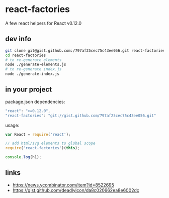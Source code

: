 # react-factories

A few react helpers for React v0.12.0

## dev info

```bash
git clone git@gist.github.com:/797af25cec75c43ee056.git react-factories
cd react-factories
# to re-generate elements
node ./generate-elements.js
# to re-generate index.js
node ./generate-index.js
```

## in your project

package.json dependencies:

```js
"react": ">=0.12.0",
"react-factories": "git://gist.github.com/797af25cec75c43ee056.git"
````

usage:

```js
var React = require('react');

// add html/svg elements to global scope
require('react-factories')(this);

console.log(h1);
```

## links

- https://news.ycombinator.com/item?id=8522695
- https://gist.github.com/deadlyicon/da8c020662ea8e6002dc

